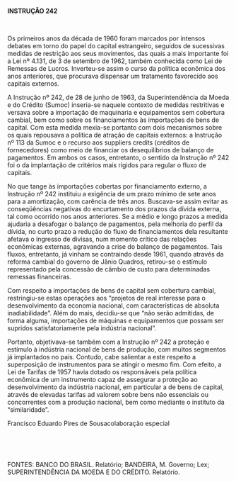 **INSTRUÇÃO 242**

 

Os primeiros anos da década de 1960 foram marcados por intensos debates
em torno do papel do capital estrangeiro, seguidos de sucessivas medidas
de restrição aos seus movimentos, das quais a mais importante foi a Lei
nº 4.131, de 3 de setembro de 1962, também conhecida como Lei de
Remessas de Lucros. Inverteu-se assim o curso da política econômica dos
anos anteriores, que procurava dispensar um tratamento favorecido aos
capitais externos.

A Instrução nº 242, de 28 de junho de 1963, da Superintendência da Moeda
e do Crédito (Sumoc) inseria-se naquele contexto de medidas restritivas
e versava sobre a importação de maquinaria e equipamentos sem cobertura
cambial, bem como sobre os financiamentos às importações de bens de
capital. Com esta medida mexia-se portanto com dois mecanismos sobre os
quais repousava a política de atração de capitais externos: a Instrução
nº 113 da Sumoc e o recurso aos suppliers credits (créditos de
fornecedores) como meio de financiar os desequilíbrios de balanço de
pagamentos. Em ambos os casos, entretanto, o sentido da Instrução nº 242
foi o da implantação de critérios mais rígidos para regular o fluxo de
capitais.

No que tange às importações cobertas por financiamento externo, a
Instrução nº 242 instituiu a exigência de um prazo mínimo de sete anos
para a amortização, com carência de três anos. Buscava-se assim evitar
as conseqüências negativas do encurtamento dos prazos da dívida externa,
tal como ocorrido nos anos anteriores. Se a médio e longo prazos a
medida ajudaria a desafogar o balanço de pagamentos, pela melhoria do
perfil da dívida, no curto prazo a redução do fluxo de financiamentos
dela resultante afetava o ingresso de divisas, num momento crítico das
relações econômicas externas, agravando a crise do balanço de
pagamentos. Tais fluxos, entretanto, já vinham se contraindo desde 1961,
quando através da reforma cambial do governo de Jânio Quadros,
retirou-se o estímulo representado pela concessão de câmbio de custo
para determinadas remessas financeiras.

Com respeito a importações de bens de capital sem cobertura cambial,
restringiu-se estas operações aos “projetos de real interesse para o
desenvolvimento da economia nacional, com características de absoluta
inadiabilidade”. Além do mais, decidiu-se que “não serão admitidas, de
forma alguma, importações de máquinas e equipamentos que possam ser
supridos satisfatoriamente pela indústria nacional”.

Portanto, objetivava-se também com a Instrução nº 242 a proteção e
estímulo à indústria nacional de bens de produção, com muitos segmentos
já implantados no país. Contudo, cabe salientar a este respeito a
superposição de instrumentos para se atingir o mesmo fim. Com efeito, a
Lei de Tarifas de 1957 havia dotado os responsáveis pela política
econômica de um instrumento capaz de assegurar a proteção ao
desenvolvimento da indústria nacional, em particular a de bens de
capital, através de elevadas tarifas ad valorem sobre bens não
essenciais ou concorrentes com a produção nacional, bem como mediante o
instituto da “similaridade”.

Francisco Eduardo Pires de Sousacolaboração especial

 

 

FONTES: BANCO DO BRASIL. Relatório; BANDEIRA, M. Governo; Lex;
SUPERINTENDÊNCIA DA MOEDA E DO CRÉDITO. Relatório.

 
